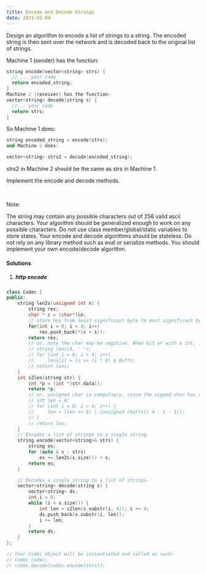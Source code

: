 ```yaml
---
title: Encode and Decode Strings
date: 2021-01-04
---
```

Design an algorithm to encode a list of strings to a string. The encoded string is then sent over the network and is decoded back to the original list of strings.

Machine 1 (sender) has the function:

```cpp
string encode(vector<string> strs) {
  // ... your code
  return encoded_string;
}
Machine 2 (receiver) has the function:
vector<string> decode(string s) {
  //... your code
  return strs;
}
```

So Machine 1 does:

```cpp
string encoded_string = encode(strs);
and Machine 2 does:

vector<string> strs2 = decode(encoded_string);
```
strs2 in Machine 2 should be the same as strs in Machine 1.

Implement the encode and decode methods.

 

Note:

The string may contain any possible characters out of 256 valid ascii characters. Your algorithm should be generalized enough to work on any possible characters.
Do not use class member/global/static variables to store states. Your encode and decode algorithms should be stateless.
Do not rely on any library method such as eval or serialize methods. You should implement your own encode/decode algorithm.


#### Solutions

1. ##### http encode

```cpp
class Codec {
public:
    string len2s(unsigned int n) {
        string res;
        char * c = (char*)&n;
        // store hex from least significant byte to most significant byte
        for(int i = 0; i < 4; i++)
            res.push_back(*(c + i));
        return res;
        // or. note the char may be negative. When bit or with a int, it should be casted to unsigned char.
        // string lens(4, ' ');
        // for (int i = 0; i < 4; i++)
        //     lens[i] = (n >> (i * 8) & 0xff);
        // return lens;
    }
    int s2len(string str) {
        int *p = (int *)str.data();
        return *p;
        // or. unsigned char is compulsory, since the signed char has sign bit(could be 1 or 0)
        // int len = 0;
        // for (int i = 0; i < 4; i++) {
        //     len = (len << 8) | (unsigned char)s[( 4 - i - 1)];
        // }
        // return len;
    }
    // Encodes a list of strings to a single string.
    string encode(vector<string>& strs) {
        string es;
        for (auto & s : strs)
            es += len2s(s.size()) + s;
        return es;
    }

    // Decodes a single string to a list of strings.
    vector<string> decode(string s) {
        vector<string> ds;
        int i = 0;
        while (i < s.size()) {
            int len = s2len(s.substr(i, 4)); i += 4;
            ds.push_back(s.substr(i, len));
            i += len;
        }
        return ds;
    }
};

// Your Codec object will be instantiated and called as such:
// Codec codec;
// codec.decode(codec.encode(strs));
```